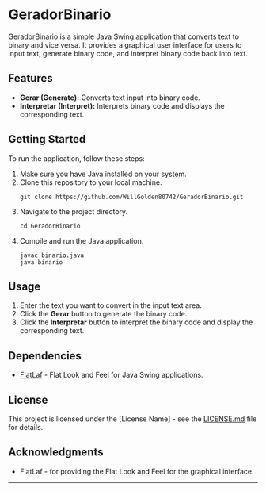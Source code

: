 # GeradorBinario

GeradorBinario is a simple Java Swing application that converts text to binary and vice versa. It provides a graphical user interface for users to input text, generate binary code, and interpret binary code back into text.

## Features

- **Gerar (Generate):** Converts text input into binary code.
- **Interpretar (Interpret):** Interprets binary code and displays the corresponding text.

## Getting Started

To run the application, follow these steps:

1. Make sure you have Java installed on your system.
2. Clone this repository to your local machine.
   ```
   git clone https://github.com/WillGolden80742/GeradorBinario.git
   ```
3. Navigate to the project directory.
   ```
   cd GeradorBinario
   ```
4. Compile and run the Java application.
   ```
   javac binario.java
   java binario
   ```

## Usage

1. Enter the text you want to convert in the input text area.
2. Click the **Gerar** button to generate the binary code.
3. Click the **Interpretar** button to interpret the binary code and display the corresponding text.

## Dependencies

- [FlatLaf](https://www.formdev.com/flatlaf/) - Flat Look and Feel for Java Swing applications.

## License

This project is licensed under the [License Name] - see the [LICENSE.md](LICENSE.md) file for details.

## Acknowledgments

- FlatLaf - for providing the Flat Look and Feel for the graphical interface.

---
